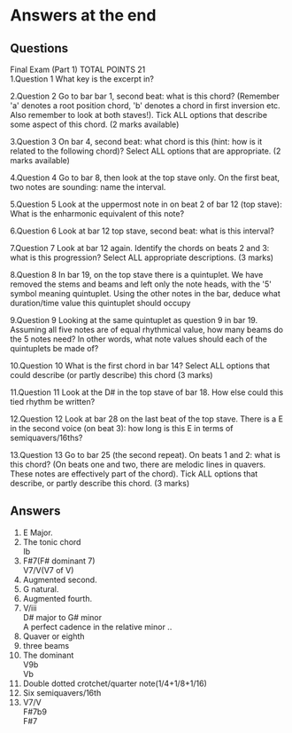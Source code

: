 # Answers at the end
## Questions
Final Exam (Part 1)
TOTAL POINTS 21  
1.Question 1
What key is the excerpt in?

2.Question 2
Go to bar bar 1, second beat: what is this chord?
(Remember 'a' denotes a root position chord, 'b' denotes a chord in first inversion etc. Also remember to look at both staves!).
Tick ALL options that describe some aspect of this chord. (2 marks available)

3.Question 3
On bar 4, second beat: what chord is this (hint: how is it related to the following chord)?
Select ALL options that are appropriate. (2 marks available)

4.Question 4
Go to bar 8, then look at the top stave only. On the first beat, two notes are sounding: name the interval.

5.Question 5
Look at the uppermost note in on beat 2 of bar 12 (top stave): What is the enharmonic equivalent of this note?

6.Question 6
Look at bar 12 top stave, second beat: what is this interval?

7.Question 7
Look at bar 12 again. Identify the chords on beats 2 and 3: what is this progression? Select ALL appropriate descriptions. (3 marks)

8.Question 8
In bar 19, on the top stave there is a quintuplet. We have removed the stems and beams and left only the note heads, with the '5' symbol meaning quintuplet. Using the other notes in the bar, deduce what duration/time value this quintuplet should occupy

9.Question 9
Looking at the same quintuplet as question 9 in bar 19. Assuming all five notes are of equal rhythmical value, how many beams do the 5 notes need? In other words, what note values should each of the quintuplets be made of?

10.Question 10
What is the first chord in bar 14? Select ALL options that could describe (or partly describe) this chord (3 marks)

11.Question 11
Look at the D# in the top stave of bar 18. How else could this tied rhythm be written?

12.Question 12
Look at bar 28 on the last beat of the top stave. There is a E in the second voice (on beat 3): how long is this E in terms of semiquavers/16ths?

13.Question 13
Go to bar 25 (the second repeat). On beats 1 and 2: what is this chord? (On beats one and two, there are melodic lines in quavers. These notes are effectively part of the chord). Tick ALL options that describe, or partly describe this chord. (3 marks)

## Answers

1.  E Major.  
2.  The tonic chord  
    Ib  
3.  F#7(F# dominant 7)  
    V7/V(V7 of V)  
4.  Augmented second.  
5.  G natural.  
6.  Augmented fourth.  
7.  V/iii  
    D# major to G# minor  
    A perfect cadence in the relative minor ..  
8.  Quaver or eighth  
9.  three beams  
10. The dominant  
    V9b  
    Vb  
11. Double dotted crotchet/quarter note(1/4+1/8+1/16)  
12. Six semiquavers/16th  
13. V7/V  
    F#7b9  
    F#7   
